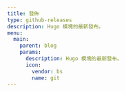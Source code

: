 ```yaml
---
title: 發佈
type: github-releases
description: Hugo 模塊的最新發布。
menu:
  main:
    parent: blog
    params:
      description: Hugo 模塊的最新發布。
      icon:
        vendor: bs
        name: git
---
```


